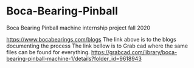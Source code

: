 # Boca-Bearing-Pinball
Boca Bearing Pinball machine internship project fall 2020

https://www.bocabearings.com/blogs
The link above is to the blogs documenting the process
The link bellow is to Grab cad where the same files can be found for everything. 
https://grabcad.com/library/boca-bearing-pinball-machine-1/details?folder_id=9618943
